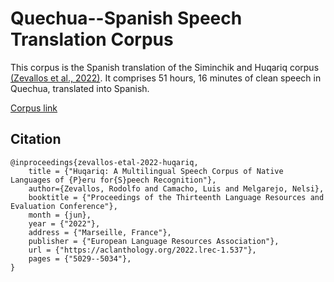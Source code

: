 # Quechua--Spanish Speech Translation Corpus

This corpus is the Spanish translation of the Siminchik and Huqariq corpus [(Zevallos et al., 2022)](https://arxiv.org/abs/2207.05498). It comprises 51 hours, 16 minutes of clean speech in Quechua, translated into Spanish.

[Corpus link](https://drive.google.com/file/d/1bGSX88Kc3jq09evXKPhtlaC5hqmqkdUJ/view?usp=sharing)

## Citation 

```
@inproceedings{zevallos-etal-2022-huqariq,
    title = {"Huqariq: A Multilingual Speech Corpus of Native Languages of {P}eru for{S}peech Recognition"},
    author={Zevallos, Rodolfo and Camacho, Luis and Melgarejo, Nelsi},
    booktitle = {"Proceedings of the Thirteenth Language Resources and Evaluation Conference"},
    month = {jun},
    year = {"2022"},
    address = {"Marseille, France"},
    publisher = {"European Language Resources Association"},
    url = {"https://aclanthology.org/2022.lrec-1.537"},
    pages = {"5029--5034"},
}

```
